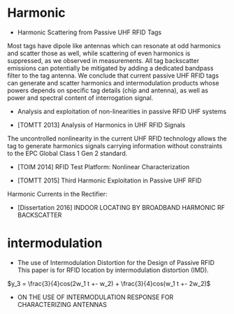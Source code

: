 # Harmonic
- Harmonic Scattering from Passive UHF RFID Tags 

Most tags have dipole like antennas which can resonate at odd harmonics and scatter those as well, while scattering of even harmonics is suppressed, as we observed in measurements. All tag backscatter emissions can potentially be mitigated by adding a dedicated bandpass filter to the tag antenna. We conclude that current passive UHF RFID tags can generate and scatter harmonics and intermodulation products whose powers depends on specific tag details (chip and antenna), as well as power and spectral content of interrogation signal.

- Analysis and exploitation of non-linearities in passive RFID UHF systems

- [TOMTT 2013] Analysis of Harmonics in UHF RFID Signals
 
The uncontrolled nonlinearity in the current UHF RFID technology allows the tag to generate harmonics signals carrying information without constraints to the EPC Global Class 1 Gen 2 standard. 

- [TOIM 2014] RFID Test Platform: Nonlinear Characterization

- [TOMTT 2015] Third Harmonic Exploitation in Passive UHF RFID

Harmonic Currents in the Rectifier:

- [Dissertation 2016] INDOOR LOCATING BY BROADBAND HARMONIC RF BACKSCATTER


# intermodulation

- The use of Intermodulation Distortion for the Design of Passive RFID
This paper is for RFID location by intermodulation distortion (IMD). 

$y_3 = \frac{3}{4}cos(2w_1 t +- w_2) + \frac{3}{4}cos(w_1 t +- 2w_2)$ 

- ON THE USE OF INTERMODULATION RESPONSE FOR CHARACTERIZING ANTENNAS
